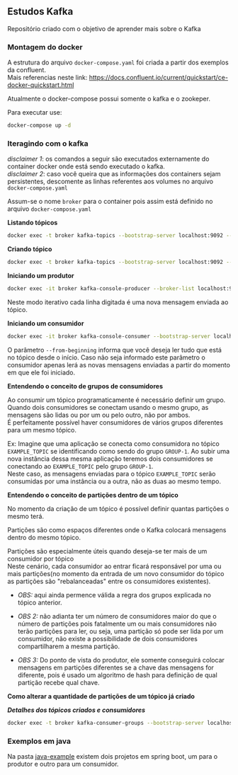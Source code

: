 ## Estudos Kafka

Repositório criado com o objetivo de aprender mais sobre o Kafka


### Montagem do docker

A estrutura do arquivo `docker-compose.yaml` foi criada a partir dos exemplos da confluent. <br>
Mais referencias neste link: https://docs.confluent.io/current/quickstart/ce-docker-quickstart.html

Atualmente o docker-compose possui somente o kafka e o zookeper.

Para executar use: 
```sh
docker-compose up -d
``` 


### Iteragindo com o kafka

*disclaimer 1*: os comandos a seguir são executados externamente do container docker onde está sendo executado o kafka. <br>
*disclaimer 2*: caso você queira que as informações dos containers sejam persistentes, descomente as linhas referentes aos volumes no arquivo `docker-compose.yaml`

Assum-se o nome `broker` para o container pois assim está definido no arquivo `docker-compose.yaml`



**Listando tópicos**
```sh
docker exec -t broker kafka-topics --bootstrap-server localhost:9092 --list
```

**Criando tópico**
```sh
docker exec -t broker kafka-topics --bootstrap-server localhost:9092 --create --replication-factor 1 --partitions 1 --topic EXAMPLE_TOPIC
```

**Iniciando um produtor**
```sh
docker exec -it broker kafka-console-producer --broker-list localhost:9092 --topic EXAMPLE_TOPIC
```
Neste modo iterativo cada linha digitada é uma nova mensagem enviada ao tópico.

**Iniciando um consumidor**
```sh
docker exec -it broker kafka-console-consumer --bootstrap-server localhost:9092 --topic EXAMPLE_TOPIC --from-beginning
```
O parâmetro `--from-beginning` informa que você deseja ler tudo que está no tópico desde o início. Caso não seja informado este parâmetro o consumidor apenas lerá as novas mensagens enviadas a partir do momento em que ele foi iniciado.


**Entendendo o conceito de grupos de consumidores**

Ao consumir um tópico programaticamente é necessário definir um grupo.
Quando dois consumidores se conectam usando o mesmo grupo, as mensagens são lidas ou por um ou pelo outro, não por ambos.<br>
É perfeitamente possível haver consumidores de vários grupos diferentes para um mesmo tópico.<br>


Ex: Imagine que uma aplicação se conecta como consumidora no tópico `EXAMPLE_TOPIC` se identificando como sendo do grupo `GROUP-1`.
Ao subir uma nova instância dessa mesma aplicação teremos dois consumidores se conectando ao `EXAMPLE_TOPIC` pelo grupo `GROUP-1`.<br>
Neste caso, as mensagens enviadas para o tópico `EXAMPLE_TOPIC` serão consumidas por uma instância ou a outra, não as duas ao mesmo tempo.



**Entendendo o conceito de partições dentro de um tópico**

No momento da criação de um tópico é possível definir quantas partições o mesmo terá.

Partições são como espaços diferentes onde o Kafka colocará mensagens dentro do mesmo tópico.

Partições são especialmente úteis quando deseja-se ter mais de um consumidor por tópico
<br>
Neste cenário, cada consumidor ao entrar ficará responsável por uma ou mais partições(no momento da entrada de um novo consumidor do tópico as partições são "rebalanceadas" entre os consumidores existentes).<br>


 - *OBS:* aqui ainda permence válida a regra dos grupos explicada no tópico anterior.

 - *OBS 2:* não adianta ter um número de consumidores maior do que o número de partições pois fatalmente um ou mais consumidores não terão partições para ler, ou seja, uma partição só pode ser lida por um consumidor, não existe a possibilidade de dois consumidores compartilharem a mesma partição.

 - *OBS 3:* Do ponto de vista do produtor, ele somente conseguirá colocar mensagens em partições diferentes se a chave das mensagens for diferente, pois é usado um algoritmo de hash para definição de qual partição recebe qual chave.



**Como alterar a quantidade de partições de um tópico já criado**


***Detalhes dos tópicos criados e consumidores***

```sh
docker exec -t broker kafka-consumer-groups --bootstrap-server localhost:9092 --all-groups --describe
```


### Exemplos em java

Na pasta [java-example](java-example) existem dois projetos em spring boot, um para o produtor e outro para um consumidor.









